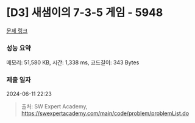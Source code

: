 # [D3] 새샘이의 7-3-5 게임 - 5948 

[문제 링크](https://swexpertacademy.com/main/code/problem/problemDetail.do?contestProbId=AWZ2IErKCwUDFAUQ) 

### 성능 요약

메모리: 51,580 KB, 시간: 1,338 ms, 코드길이: 343 Bytes

### 제출 일자

2024-06-11 22:23



> 출처: SW Expert Academy, https://swexpertacademy.com/main/code/problem/problemList.do